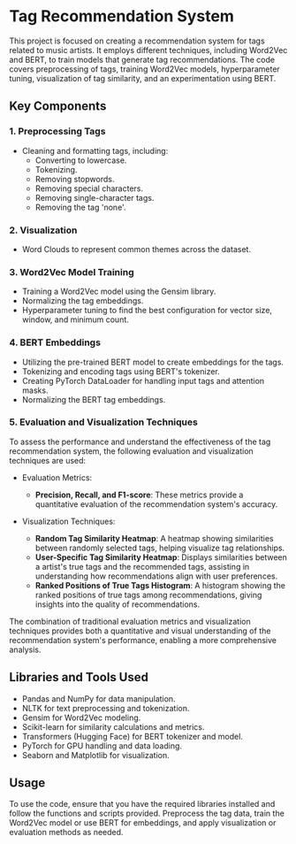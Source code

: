 # Tag Recommendation System

This project is focused on creating a recommendation system for tags related to music artists. It employs different techniques, including Word2Vec and BERT, to train models that generate tag recommendations. The code covers preprocessing of tags, training Word2Vec models, hyperparameter tuning, visualization of tag similarity, and an experimentation using BERT.

## Key Components

### 1. **Preprocessing Tags**
   - Cleaning and formatting tags, including:
     - Converting to lowercase.
     - Tokenizing.
     - Removing stopwords.
     - Removing special characters.
     - Removing single-character tags.
     - Removing the tag 'none'.
       
### 2. **Visualization**
   - Word Clouds to represent common themes across the dataset.

### 3. **Word2Vec Model Training**
   - Training a Word2Vec model using the Gensim library.
   - Normalizing the tag embeddings.
   - Hyperparameter tuning to find the best configuration for vector size, window, and minimum count.

### 4. **BERT Embeddings**
   - Utilizing the pre-trained BERT model to create embeddings for the tags.
   - Tokenizing and encoding tags using BERT's tokenizer.
   - Creating PyTorch DataLoader for handling input tags and attention masks.
   - Normalizing the BERT tag embeddings.

### 5. **Evaluation and Visualization Techniques**
To assess the performance and understand the effectiveness of the tag recommendation system, the following evaluation and visualization techniques are used:

-  Evaluation Metrics:
    - **Precision, Recall, and F1-score**: These metrics provide a quantitative evaluation of the recommendation system's accuracy.

- Visualization Techniques:
    - **Random Tag Similarity Heatmap**: A heatmap showing similarities between randomly selected tags, helping visualize tag relationships. 
    - **User-Specific Tag Similarity Heatmap**: Displays similarities between a artist's true tags and the recommended tags, assisting in understanding how recommendations align with user preferences. 
    - **Ranked Positions of True Tags Histogram**: A histogram showing the ranked positions of true tags among recommendations, giving insights into the quality of recommendations. 

The combination of traditional evaluation metrics and visualization techniques provides both a quantitative and visual understanding of the recommendation system's performance, enabling a more comprehensive analysis.

## Libraries and Tools Used
   - Pandas and NumPy for data manipulation.
   - NLTK for text preprocessing and tokenization.
   - Gensim for Word2Vec modeling.
   - Scikit-learn for similarity calculations and metrics.
   - Transformers (Hugging Face) for BERT tokenizer and model.
   - PyTorch for GPU handling and data loading.
   - Seaborn and Matplotlib for visualization.

## Usage
To use the code, ensure that you have the required libraries installed and follow the functions and scripts provided. Preprocess the tag data, train the Word2Vec model or use BERT for embeddings, and apply visualization or evaluation methods as needed.
